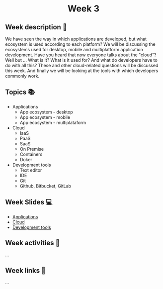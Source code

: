 <h1 align="center">Week 3</h1>

## Week description 🏁
<p>We have seen the way in which applications are developed, but what ecosystem is used according to each platform? We will be discussing the ecosystems used for desktop, mobile and multiplatform application development. Have you heard that now everyone talks about the "cloud"? Well but ... What is it? What is it used for? And what do developers have to do with all this? These and other cloud-related questions will be discussed this week. And finally we will be looking at the tools with which developers commonly work.</p>

## Topics 📚
* Applications
  - App ecosystem - desktop
  - App ecosystem - mobile
  - App ecosystem - multiplataform
* Cloud
  - IaaS
  - PaaS
  - SaaS
  - On Premise
  - Containers
  - Doker
* Development tools
  - Text editor
  - IDE
  - Git
  - Github, Bitbucket, GitLab

## Week Slides 💻
* [Applications]()
* [Cloud]()
* [Development tools]()

## Week activities 🎉
<p>...</p>

## Week links 🔗
...